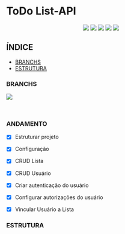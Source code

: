 # ToDo List-API

<p align="center">
  <img src="https://img.shields.io/badge/nestjs-%23E0234E.svg?style=for-the-badge&logo=nestjs&logoColor=white" />
  <img src="https://img.shields.io/badge/typescript-%23007ACC.svg?style=for-the-badge&logo=typescript&logoColor=white" />
  <img src="https://img.shields.io/badge/SQLite-07405E?style=for-the-badge&logo=sqlite&logoColor=white" />
  <img src="https://img.shields.io/badge/typeorm-323330?style=for-the-badge&logo=sequelize&logoColor=blue" />
  <img src="https://img.shields.io/badge/CONCLUÍDO-green?logo=github&label=STATUS" />
</p>


## ÍNDICE
 - [BRANCHS](#branchs)
 - [ESTRUTURA](#estrutura)


### BRANCHS
<p><img src="https://img.shields.io/badge/MAIN-8A2BE2?logo=git&label=BRANCH&labelColor=white" /></p>
<br>

### ANDAMENTO
  - [x] Estruturar projeto
  - [x] Configuração
  - [x] CRUD Lista
  - [x] CRUD Usuário
  - [x] Criar autenticação do usuário
  - [x] Configurar autorizações do usuário
  - [x] Vincular Usuário a Lista



### ESTRUTURA
<p align="center"></p>


